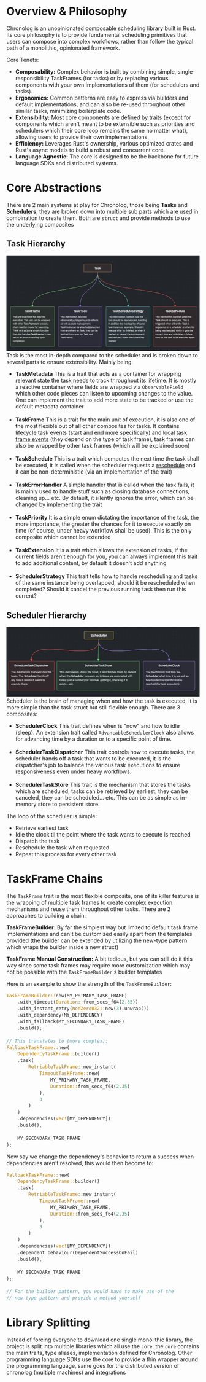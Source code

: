 # Overview & Philosophy
Chronolog is an unopinionated composable scheduling library built in Rust. Its core philosophy is 
to provide fundamental scheduling primitives that users can compose into complex workflows, 
rather than follow the typical path of a monolithic, opinionated framework.

Core Tenets:
- **Composability:** Complex behavior is built by combining simple, single-responsibility TaskFrames (for tasks) or
by replacing various components with your own implementations of them (for schedulers and tasks).
- **Ergonomics:** Common patterns are easy to express via builders and default implementations, and can also be re-used
throughout other similar tasks, minimizing boilerplate code.
- **Extensibility:** Most core components are defined by traits (except for components which aren't meant to
be extensible such as priorities and schedulers which their core loop remains the same no matter what), allowing
users to provide their own implementations.
- **Efficiency:** Leverages Rust's ownership, various optimized crates and Rust's async models to build a robust 
and concurrent core.
- **Language Agnostic:** The core is designed to be the backbone for future language SDKs and distributed systems.

# Core Abstractions
There are 2 main systems at play for Chronolog, those being **Tasks** and **Schedulers**, they are broken down
into multiple sub parts which are used in combination to create them. Both are ``struct`` and provide methods to
use the underlying composites

## Task Hierarchy
![Task Abstraction Map](assets/Task%20Abstraction.png)
Task is the most in-depth compared to the scheduler and is broken down to several parts to ensure
extensibility. Mainly being:
- **TaskMetadata** This is a trait that acts as a container for wrapping relevant state the task needs to track throughout its
lifetime. It is mostly a reactive container where fields are wrapped via ``ObservableField`` which other
code pieces can listen to upcoming changes to the value. One can implement the trait to add more state to be
tracked or use the default metadata container
<br /> <br />
- **TaskFrame** This is a trait for the main unit of execution, it is also one of the most flexible out of all other composites
for tasks. It contains <u>lifecycle task events</u> (start and end more specifically) and <u>local task frame events</u>
(they depend on the type of task frame), task frames can also be wrapped by other task frames (which will be explained soon)
<br /> <br />
- **TaskSchedule** This is a trait which computes the next time the task shall be executed, it is called when the scheduler
requests a <u>reschedule</u> and it can be non-deterministic (via an implementation of the trait)
<br /> <br />
- **TaskErrorHandler** A simple handler that is called when the task fails, it is mainly used to handle stuff such
as closing database connections, cleaning up... etc. By default, it silently ignores the error, which can be changed by
implementing the trait
<br /> <br />
- **TaskPriority** It is a simple enum dictating the importance of the task, the more importance, the greater the chances
for it to execute exactly on time (of course, under heavy workflow shall be used). This is the only composite which cannot
be extended
<br /> <br />
- **TaskExtension** It is a trait which allows the extension of tasks, if the current fields aren't enough for you, you
can always implement this trait to add additional content, by default it doesn't add anything
<br /> <br />
- **SchedulerStrategy** This trait tells how to handle rescheduling and tasks of the same instance being overlapped, 
should it be rescheduled when completed? Should it cancel the previous running task then run this current?

## Scheduler Hierarchy
![Task Abstraction Map](assets/Scheduler%20Abstraction.png)
Scheduler is the brain of managing when and how the task is executed, it is more simple than the task struct but still
flexible enough. There are 3 composites:
- **SchedulerClock** This trait defines when is "now" and how to idle (sleep). An extension trait called 
``AdvancableSchedulerClock`` also allows for advancing time by a duration or to a specific point of time.
<br /> <br />
- **SchedulerTaskDispatcher** This trait controls how to execute tasks, the scheduler hands off a task that wants to be
executed, it is the dispatcher's job to balance the various task executions to ensure responsiveness even under heavy
workflows.
<br /> <br />
- **SchedulerTaskStore** This trait is the mechanism that stores the tasks which are scheduled, tasks can be retrieved
by earliest, they can be canceled, they can be scheduled... etc. This can be as simple as in-memory store to persistent
store.

The loop of the scheduler is simple:
- Retrieve earliest task
- Idle the clock til the point where the task wants to execute is reached
- Dispatch the task
- Reschedule the task when requested
- Repeat this process for every other task

# TaskFrame Chains
The ``TaskFrame`` trait is the most flexible composite, one of its killer features is the wrapping of multiple task frames
to create complex execution mechanisms and reuse them throughout other tasks. There are 2 approaches to building a chain:

**TaskFrameBuilder:** By far the simplest way but limited to default task frame implementations and can't
be customized easily apart from the templates provided (the builder can be extended by utilizing the new-type pattern 
which wraps the builder inside a new struct)

**TaskFrame Manual Construction:** A bit tedious, but you can still do it this way since some task frames
may require more customization which may not be possible with the ``TaskFrameBuilder``'s builder templates

Here is an example to show the strength of the ``TaskFrameBuilder``:
```rust
TaskFrameBuilder::new(MY_PRIMARY_TASK_FRAME)
    .with_timeout(Duration::from_secs_f64(2.35))
    .with_instant_retry(NonZeroU32::new(3).unwrap())
    .with_dependency(MY_DEPENDENCY)
    .with_fallback(MY_SECONDARY_TASK_FRAME)
    .build();

// This translates to (more complex): 
FallbackTaskFrame::new(
    DependencyTaskFrame::builder()
    .task(
        RetriableTaskFrame::new_instant(
            TimeoutTaskFrame::new(
                MY_PRIMARY_TASK_FRAME,
                Duration::from_secs_f64(2.35)
            ),
            3
        )
    )
    .dependencies(vec![MY_DEPENDENCY])
    .build(),

    MY_SECONDARY_TASK_FRAME
);
```

Now say we change the dependency's behavior to return a success when dependencies aren't resolved, 
this would then become to:
```rust
FallbackTaskFrame::new(
    DependencyTaskFrame::builder()
    .task(
        RetriableTaskFrame::new_instant(
            TimeoutTaskFrame::new(
                MY_PRIMARY_TASK_FRAME,
                Duration::from_secs_f64(2.35)
            ),
            3
        )
    )
    .dependencies(vec![MY_DEPENDENCY])
    .dependent_behaviour(DependentSuccessOnFail)
    .build(),

    MY_SECONDARY_TASK_FRAME
);

// For the builder pattern, you would have to make use of the 
// new-type pattern and provide a method yourself
```

# Library Splitting
Instead of forcing everyone to download one single monolithic library, the project is split into
multiple libraries which all use the ``core``. the ``core`` contains the main traits, type aliases, 
implementation defined for Chronolog. Other programming language SDKs use the core to provide
a thin wrapper around the programming language, same goes for the distributed version of chronolog (multiple
machines) and integrations